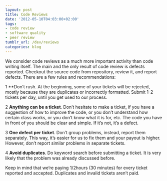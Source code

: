 ```yaml
---
layout: post
title: Code Reviews
date: '2012-05-10T04:03:00+02:00'
tags:
- code review
- software quality
- peer review
tumblr_url: /dev/reviews
categories: blog
---
```


We consider code reviews as a much more important activity than code writing
itself. The main and the only result of code review is defects reported.
Checkout the source code from repository, review it, and report defects. There
are a few rules and recommendations:

<span class="step">1</span>  **Don’t rush. At the beginning, some of your
tickets will be rejected, mostly because they are duplicates or incorrectly
formatted. Submit 1-2 tickets per day, until you get used to our process.

<span class="step">2</span> **Anything can be a ticket**.  Don’t hesitate to
make a ticket, if you have a suggestion of how to improve the code, or you don’t
understand how certain class works, or you don’t know what it is for, etc. The
code you have in front of you should be clear and simple. If it’s not, it’s a
defect.

<span class="step">3</span>  **One defect per ticket**. Don’t group problems,
instead, report them separately. This way, it’s easier for us to fix them and
your payout is higher. However, don’t report similar problems in separate
tickets.

<span class="step">4</span>  **Avoid duplicates**. Do keyword search before
submitting a ticket. It is very likely that the problem was already discussed
before.

Keep in mind that we’re paying 1/2hours (30 minutes) for every ticket reported
and accepted. Duplicates and invalid tickets aren’t paid.
